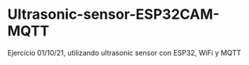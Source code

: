 # Ultrasonic-sensor-ESP32CAM-MQTT
Ejercicio 01/10/21, utilizando ultrasonic sensor con ESP32, WiFi y MQTT
